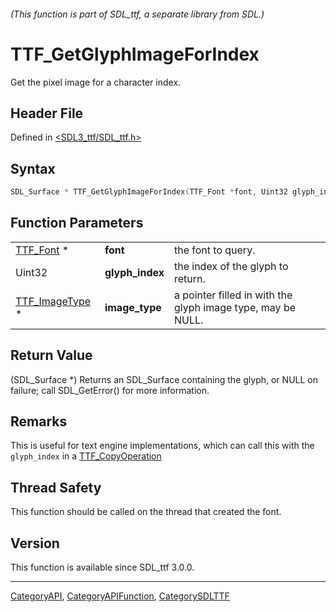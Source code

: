 ###### (This function is part of SDL_ttf, a separate library from SDL.)
# TTF_GetGlyphImageForIndex

Get the pixel image for a character index.

## Header File

Defined in [<SDL3_ttf/SDL_ttf.h>](https://github.com/libsdl-org/SDL_ttf/blob/main/include/SDL3_ttf/SDL_ttf.h)

## Syntax

```c
SDL_Surface * TTF_GetGlyphImageForIndex(TTF_Font *font, Uint32 glyph_index, TTF_ImageType *image_type);
```

## Function Parameters

|                                  |                 |                                                             |
| -------------------------------- | --------------- | ----------------------------------------------------------- |
| [TTF_Font](TTF_Font) *           | **font**        | the font to query.                                          |
| Uint32                           | **glyph_index** | the index of the glyph to return.                           |
| [TTF_ImageType](TTF_ImageType) * | **image_type**  | a pointer filled in with the glyph image type, may be NULL. |

## Return Value

(SDL_Surface *) Returns an SDL_Surface containing the glyph, or NULL on
failure; call SDL_GetError() for more information.

## Remarks

This is useful for text engine implementations, which can call this with
the `glyph_index` in a [TTF_CopyOperation](TTF_CopyOperation)

## Thread Safety

This function should be called on the thread that created the font.

## Version

This function is available since SDL_ttf 3.0.0.

----
[CategoryAPI](CategoryAPI), [CategoryAPIFunction](CategoryAPIFunction), [CategorySDLTTF](CategorySDLTTF)

